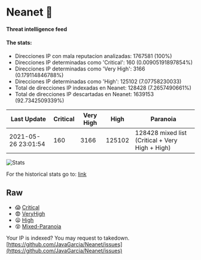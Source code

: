 # Neanet :hocho:
#### Threat intelligence feed
#### The stats:

- Direcciones IP con mala reputacion analizadas: 1767581 (100%)
- Direcciones IP determinadas como 'Critical':  160 (0.00905191897854%)
- Direcciones IP determinadas como 'Very High':  3166 (0.179114846788%)
- Direcciones IP determinadas como 'High':  125102 (7.07758230033)
- Total de direcciones IP indexadas en Neanet:  128428 (7.2657490661%)
- Total de direcciones IP descartadas en Neanet:  1639153 (92.7342509339%)

| Last Update | Critical | Very High | High | Paranoia |
| --- | --- | --- | --- | --- |
| 2021-05-26 23:01:54 | 160 | 3166 | 125102 | 128428 mixed list (Critical + Very High + High)|

![Stats](https://docs.google.com/spreadsheets/d/e/2PACX-1vSnaNMIXVabIpDJjufMlzH7poXnshF3mgd8Is1g9ytUEzVsP5my4Trn8f-xkoLLQ38xpL3HtmUexLo6/pubchart?oid=501124687&format=image)

For the historical stats go to: [link](/stats.csv)
## Raw
- :scream: [Critical](https://raw.githubusercontent.com/JavaGarcia/Neanet/master/blacklists/neanet_critical.txt)
- :fearful: [VeryHigh](https://raw.githubusercontent.com/JavaGarcia/Neanet/master/blacklists/neanet_veryHigh.txtt)
- :frowning: [High](https://raw.githubusercontent.com/JavaGarcia/Neanet/master/blacklists/neanet_high.txt)
- :dizzy_face: [Mixed-Paranoia](https://raw.githubusercontent.com/JavaGarcia/Neanet/master/blacklists/neanet_all.txt)


Your IP is indexed? You may request to takedown. [https://github.com/JavaGarcia/Neanet/issues](https://github.com/JavaGarcia/Neanet/issues)







































































































































































































































































































































































































































































































































































































































































































































































































































































































































































































































































































































































































































































































































































































































































































































































































































































































































































































































































































































































































































































































































































































































































































































































































































































































































































































































































































































































































































































































































































































































































































































































































































































































































































































































































































































































































































































































































































































































































































































































































































































































































































































































































































































































































































































































































































































































































































































































































































































































































































































































































































































































































































































































































































































































































































































































































































































































































































































































































































































































































































































































































































































































































































































































































































































































































































































































































































































































































































